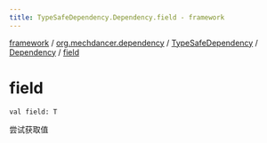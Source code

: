 ```yaml
---
title: TypeSafeDependency.Dependency.field - framework
---
```


[framework](../../../index.html) / [org.mechdancer.dependency](../../index.html) / [TypeSafeDependency](../index.html) / [Dependency](index.html) / [field](./field.html)

# field

`val field: T`

尝试获取值


